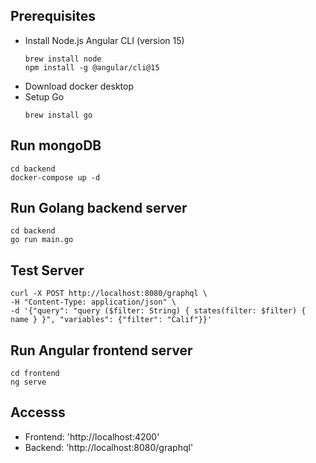 ## Prerequisites
  * Install Node.js Angular CLI (version 15)
    ```
    brew install node
    npm install -g @angular/cli@15
    ```
  * Download docker desktop
  * Setup Go
    ```
    brew install go
    ```

## Run mongoDB
```
cd backend
docker-compose up -d
```
## Run Golang backend server
```
cd backend
go run main.go
```

## Test Server
```
curl -X POST http://localhost:8080/graphql \
-H "Content-Type: application/json" \
-d '{"query": "query ($filter: String) { states(filter: $filter) { name } }", "variables": {"filter": "Calif"}}'
```

## Run Angular frontend server
```
cd frontend
ng serve
```

## Accesss
  - Frontend: 'http://localhost:4200'
  - Backend: 'http://localhost:8080/graphql'